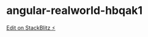 # angular-realworld-hbqak1

[Edit on StackBlitz ⚡️](https://stackblitz.com/edit/angular-realworld-hbqak1)